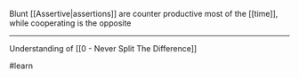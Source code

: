 Blunt [[Assertive|assertions]] are counter productive most of the [[time]], while cooperating is the opposite

---

Understanding of [[0 - Never Split The Difference]]

#learn